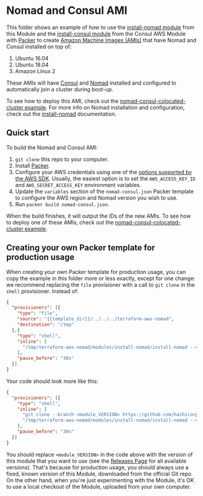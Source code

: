 # Nomad and Consul AMI

This folder shows an example of how to use the [install-nomad module](https://github.com/hashicorp/terraform-aws-nomad/tree/master/modules/install-nomad) from this Module and
the [install-consul module](https://github.com/hashicorp/terraform-aws-consul/tree/master/modules/install-consul)
from the Consul AWS Module with [Packer](https://www.packer.io/) to create [Amazon Machine Images
(AMIs)](http://docs.aws.amazon.com/AWSEC2/latest/UserGuide/AMIs.html) that have Nomad and Consul installed on top of:

1. Ubuntu 16.04
1. Ubuntu 18.04
1. Amazon Linux 2

These AMIs will have [Consul](https://www.consul.io/) and [Nomad](https://www.nomadproject.io/) installed and
configured to automatically join a cluster during boot-up.

To see how to deploy this AMI, check out the [nomad-consul-colocated-cluster
example](https://github.com/hashicorp/terraform-aws-nomad/tree/master/examples/root-example). For more info on Nomad installation and configuration, check out
the [install-nomad](https://github.com/hashicorp/terraform-aws-nomad/tree/master/modules/install-nomad) documentation.



## Quick start

To build the Nomad and Consul AMI:

1. `git clone` this repo to your computer.
1. Install [Packer](https://www.packer.io/).
1. Configure your AWS credentials using one of the [options supported by the AWS
   SDK](http://docs.aws.amazon.com/sdk-for-java/v1/developer-guide/credentials.html). Usually, the easiest option is to
   set the `AWS_ACCESS_KEY_ID` and `AWS_SECRET_ACCESS_KEY` environment variables.
1. Update the `variables` section of the `nomad-consul.json` Packer template to configure the AWS region and Nomad version
   you wish to use.
1. Run `packer build nomad-consul.json`.

When the build finishes, it will output the IDs of the new AMIs. To see how to deploy one of these AMIs, check out the
[nomad-consul-colocated-cluster example](https://github.com/hashicorp/terraform-aws-nomad/tree/master/examples/root-example).




## Creating your own Packer template for production usage

When creating your own Packer template for production usage, you can copy the example in this folder more or less
exactly, except for one change: we recommend replacing the `file` provisioner with a call to `git clone` in the `shell`
provisioner. Instead of:

```json
{
  "provisioners": [{
    "type": "file",
    "source": "{{template_dir}}/../../../terraform-aws-nomad",
    "destination": "/tmp"
  },{
    "type": "shell",
    "inline": [
      "/tmp/terraform-aws-nomad/modules/install-nomad/install-nomad --version {{user `nomad_version`}}"
    ],
    "pause_before": "30s"
  }]
}
```

Your code should look more like this:

```json
{
  "provisioners": [{
    "type": "shell",
    "inline": [
      "git clone --branch <module_VERSION> https://github.com/hashicorp/terraform-aws-nomad.git /tmp/terraform-aws-nomad",
      "/tmp/terraform-aws-nomad/modules/install-nomad/install-nomad --version {{user `nomad_version`}}"
    ],
    "pause_before": "30s"
  }]
}
```

You should replace `<module_VERSION>` in the code above with the version of this module that you want to use (see
the [Releases Page](../../releases) for all available versions). That's because for production usage, you should always
use a fixed, known version of this Module, downloaded from the official Git repo. On the other hand, when you're
just experimenting with the Module, it's OK to use a local checkout of the Module, uploaded from your own
computer.
